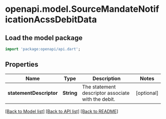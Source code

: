 # openapi.model.SourceMandateNotificationAcssDebitData

## Load the model package
```dart
import 'package:openapi/api.dart';
```

## Properties
Name | Type | Description | Notes
------------ | ------------- | ------------- | -------------
**statementDescriptor** | **String** | The statement descriptor associate with the debit. | [optional] 

[[Back to Model list]](../README.md#documentation-for-models) [[Back to API list]](../README.md#documentation-for-api-endpoints) [[Back to README]](../README.md)


